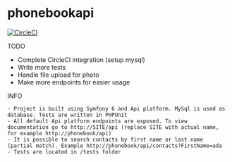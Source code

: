 # phonebookapi

[![CircleCI](https://circleci.com/gh/adnankurtovic/phonebook.svg?style=shield)](https://circleci.com/gh/adnankurtovic/phonebook)


TODO

   - Complete CircleCI integration (setup mysql)
   - Write more tests
   - Handle file upload for photo
   - Make more endpoints for easier usage


INFO

    - Project is built using Symfony 6 and Api platform. MySql is used as database. Tests are written in PHPUnit
    - All default Api platform endpoints are exposed. To view documentation go to http://SITE/api (replace SITE with actual name, for example http://phonebook/api)
    - It is possible to search contacts by first name or last name (partial match). Example http://phonebook/api/contacts?FirstName=ada
    - Tests are located in /tests folder